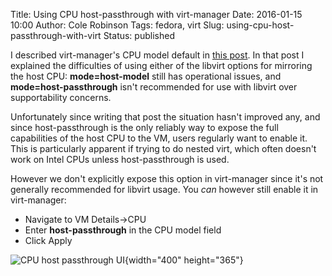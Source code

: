 Title: Using CPU host-passthrough with virt-manager
Date: 2016-01-15 10:00
Author: Cole Robinson
Tags: fedora, virt
Slug: using-cpu-host-passthrough-with-virt
Status: published

I described virt-manager's CPU model default in [this post](https://blog.wikichoon.com/2014/03/virt-manager-improved-cpu-model-default.html). In that post I explained the difficulties of using either of the libvirt options for mirroring the host CPU: **mode=host-model** still has operational issues, and **mode=host-passthrough** isn't recommended for use with libvirt over supportability concerns.

Unfortunately since writing that post the situation hasn't improved any, and since host-passthrough is the only reliably way to expose the full capabilities of the host CPU to the VM, users regularly want to enable it. This is particularly apparent if trying to do nested virt, which often doesn't work on Intel CPUs unless host-passthrough is used.

However we don't explicitly expose this option in virt-manager since it's not generally recommended for libvirt usage. You _can_ however still enable it in virt-manager:

-   Navigate to VM Details-\>CPU
-   Enter **host-passthrough** in the CPU model field
-   Click Apply

![CPU host passthrough UI]({static}/images/061-using-cpu-host-passthrough-with-virt-1.png){width="400" height="365"}
